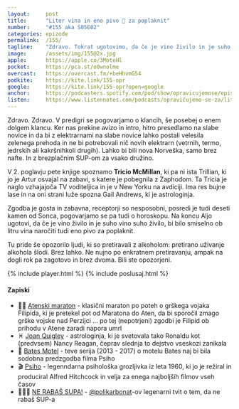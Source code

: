 ```yaml
---
layout: 	post
title:  	"Liter vina in eno pivo 🍻 za poplaknit"
number: 	"#155 aka S05E02"
categories:	epizode
permalink:	/155/
tagline: 	"Zdravo. Tokrat ugotovimo, da če je vino živilo in je suho vino suho živilo, bi bilo smiselno ob litru vina naročiti tudi eno pivo za poplaknit."
image:		/assets/img/155@2x.jpg
apple:		https://apple.co/3MoteHl
pocket:		https://pca.st/o0wnolme
overcast:	https://overcast.fm/+beHhvmG54
podkite:	https://kite.link/155-opr
google:		https://kite.link/155-opr?open=google
anchor:		https://podcasters.spotify.com/pod/show/opravicujemose/episodes/Liter-vina-in-eno-pivo-za-poplaknit-e24262m
listen:		https://www.listennotes.com/podcasts/opravičujemo-se-za/liter-vina-in-eno-pivo-za-r4mbP0QA-Fu/embed/
---
```


Zdravo. Zdravo. V predigri se pogovarjamo o klancih, še posebej o enem dolgem klancu. Ker nas prekine avizo in intro, hitro presedlamo na slabe novice in da bi z elektrarnami na slabe novice lahko postali velesila zelenega prehoda in ne bi potrebovali nič novih elektrarn (vetrnih, termo, jedrskih ali kakršnihkoli drugih). Lahko bi bili nova Norveška, samo brez nafte. In z brezplačnim SUP-om za vsako družino. 

V 2. poglavju pete knjige spoznamo **Tricio McMillan**, ki pa ni ista Trillian, ki jo je Artur osvajal na zabavi, s katere je pobegnila z Zaphodom. Ta Tricia je naglo vzhajajoča TV voditeljica in je v New Yorku na avdiciji. Ima res bujne lase in na oni strani luže spozna Gail Andrews, ki je astrologinja. 

Zgodba je gosta in zabavna, receptorji so nesposobni, posredi je tudi deseti kamen od Sonca, pogovarjamo se pa tudi o horoskopu. Na koncu Aljo ugotovi, da če je vino živilo in je suho vino suho živilo, bi bilo smiselno ob litru vina naročiti tudi eno pivo za poplaknit. 

Tu pride še opozorilo ljudi, ki so pretiravali z alkoholom: pretirano uživanje alkohola šlodi. Brez lahko. Ne nujno po enkratnem pretiravanju, ampak na dogli rok pa zagotovo in brez dvoma. Bili ste opozorjeni. 

{% include player.html %}
{% include poslusaj.html %}

<!--break-->

#### Zapiski

- 🏃‍♂️ [Atenski maraton](https://www.athensauthenticmarathon.gr/) - klasični maraton po poteh o grškega vojaka Filipida, ki je pretekel pot od Maratona do Aten, da bi sporočil zmago grške vojske nad Perzijci ... po tej (nepotrjeni) zgodbi je Filipid ob prihodu v Atene zaradi napora umrl
- ♓️ [Joan Quigley](https://en.wikipedia.org/wiki/Joan_Quigley) - astrologinja, ki je svetovala tako Ronaldu kot (predvsem) Nancy Reagan, čeprav slednja to dejstvo vseskozi zanikala 
- 🏨 [Bates Motel](https://en.wikipedia.org/wiki/Bates_Motel_(TV_series)) - teve serija (2013 - 2017) o motelu Bates naj bi bila sodobna predzgodba filma Psiho 
- 🎬 [Psiho](https://en.wikipedia.org/wiki/Psycho_(1960_film)) - legenndarna psihološka grozljivka iz leta 1960, ki jo je režiral in produciral Alfred Hitchcock in velja za enega najboljših filmov vseh časov
- 🏄🏻‍♀️ [NE RABAŠ SUPA!](https://twitter.com/polikarbonat/status/861524136757264384) - [@polikarbonat](https://twitter.com/polikarbonat/)-ov legenarni tvit o tem, da ne rabaš SUP-a 